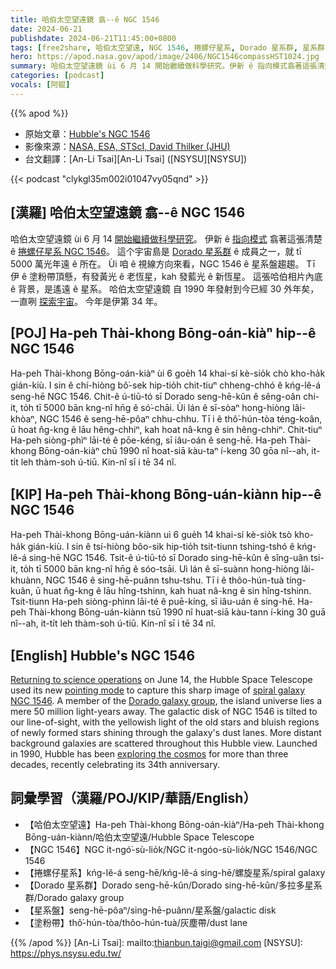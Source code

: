 ```yaml
---
title: 哈伯太空望遠鏡 翕--ê NGC 1546
date: 2024-06-21
publishdate: 2024-06-21T11:45:00+0800
tags: [free2share, 哈伯太空望遠, NGC 1546, 捲螺仔星系, Dorado 星系群, 星系群, 星系盤, 塗粉帶]
hero: https://apod.nasa.gov/apod/image/2406/NGC1546compassHST1024.jpg
summary: 哈伯太空望遠鏡 ùi 6 月 14 開始繼續做科學研究。伊新 ê 指向模式翕著這張清楚 ê 捲螺仔星系。
categories: [podcast]
vocals: [阿錕]
---
```


{{% apod %}}

- 原始文章：[Hubble's NGC 1546](https://apod.nasa.gov/apod/ap240621.html)
- 影像來源：[NASA, ESA, STScI, David Thilker (JHU)](https://hubblesite.org/)
- 台文翻譯：[An-Li Tsai][An-Li Tsai] ([NSYSU][NSYSU])

{{< podcast "clykgl35m002i01047vy05qnd" >}}

## [漢羅] 哈伯太空望遠鏡 翕--ê NGC 1546
哈伯太空望遠鏡 ùi 6 月 14 [開始繼續做科學研究][Returning to science operations]。
伊新 ê [指向模式][pointing mode] 翕著這張清楚 ê [捲螺仔星系 NGC 1546][spiral galaxy NGC 1546]。
這个宇宙島是 [Dorado 星系群][Dorado galaxy group] ê 成員之一，就 tī 5000 萬光年遠 ê 所在。
Ùi 咱 ê 視線方向來看，NGC 1546 ê 星系盤趨趨。
Tī 伊 ê 塗粉帶頂懸，有發黃光 ê 老恆星，kah 發藍光 ê 新恆星。
這張哈伯相片內底 ê 背景，是遙遠 ê 星系。
哈伯太空望遠鏡 自 1990 年發射到今已經 30 外年矣，一直咧 [探索宇宙][exploring the cosmos]。
今年是伊第 34 年。

## [POJ] Ha-peh Thài-khong Bōng-oán-kiàⁿ hip--ê NGC 1546
Ha-peh Thài-khong Bōng-oán-kiàⁿ ùi 6 goe̍h 14 khai-sí kè-sio̍k chò kho-ha̍k gián-kiù.
I sin ê chí-hiòng bô͘-sek hip-tio̍h chit-tiuⁿ chheng-chhó ê kńg-lê-á seng-hē NGC 1546.
Chit-ê ú-tiū-tó sī Dorado seng-hē-kûn ê sêng-oân chi-it, to̍h tī 5000 bān kng-nî hn̄g ê só͘-chāi.
Ùi lán ê sī-sòaⁿ hong-hiòng lâi-khòaⁿ, NGC 1546 ê seng-hē-pôaⁿ chhu-chhu.
Tī i ê thô͘-hún-tòa téng-koân, ū hoat n̂g-kng ê lāu hêng-chhiⁿ, kah hoat nâ-kng ê sin hêng-chhiⁿ.
Chit-tiuⁿ Ha-peh siòng-phìⁿ lāi-té ê pōe-kéng, sī iâu-oán ê seng-hē.
Ha-peh Thài-khong Bōng-oán-kiàⁿ chū 1990 nî hoat-siā kàu-taⁿ í-keng 30 gōa nî--ah, it-ti̍t leh thàm-soh ú-tiū.
Kin-nî sī i tē 34 nî.

## [KIP] Ha-peh Thài-khong Bōng-uán-kiànn hip--ê NGC 1546
Ha-peh Thài-khong Bōng-uán-kiànn uì 6 gue̍h 14 khai-sí kè-sio̍k tsò kho-ha̍k gián-kiù.
I sin ê tsí-hiòng bôo-sik hip-tio̍h tsit-tiunn tshing-tshó ê kńg-lê-á sing-hē NGC 1546.
Tsit-ê ú-tiū-tó sī Dorado sing-hē-kûn ê sîng-uân tsi-it, to̍h tī 5000 bān kng-nî hn̄g ê sóo-tsāi.
Uì lán ê sī-suànn hong-hiòng lâi-khuànn, NGC 1546 ê sing-hē-puânn tshu-tshu.
Tī i ê thôo-hún-tuà tíng-kuân, ū huat n̂g-kng ê lāu hîng-tshinn, kah huat nâ-kng ê sin hîng-tshinn.
Tsit-tiunn Ha-peh siòng-phìnn lāi-té ê puē-kíng, sī iâu-uán ê sing-hē.
Ha-peh Thài-khong Bōng-uán-kiànn tsū 1990 nî huat-siā kàu-tann í-king 30 guā nî--ah, it-ti̍t leh thàm-soh ú-tiū.
Kin-nî sī i tē 34 nî.

## [English] Hubble's NGC 1546
[Returning to science operations][Returning to science operations] on June 14, the Hubble Space Telescope used its new [pointing mode][pointing mode] to capture this sharp image of [spiral galaxy NGC 1546][spiral galaxy NGC 1546].
A member of the [Dorado galaxy group][Dorado galaxy group], the island universe lies a mere 50 million light-years away.
The galactic disk of NGC 1546 is tilted to our line-of-sight, with the yellowish light of the old stars and bluish regions of newly formed stars shining through the galaxy's dust lanes.
More distant background galaxies are scattered throughout this Hubble view.
Launched in 1990, Hubble has been [exploring the cosmos][exploring the cosmos] for more than three decades, recently celebrating its 34th anniversary.

## 詞彙學習（漢羅/POJ/KIP/華語/English）
- 【哈伯太空望遠】Ha-peh Thài-khong Bōng-oán-kiàⁿ/Ha-peh Thài-khong Bōng-uán-kiànn/哈伯太空望遠/Hubble Space Telescope
- 【NGC 1546】NGC it-ngó͘-sù-lio̍k/NGC it-ngóo-sù-lio̍k/NGC 1546/NGC 1546
- 【捲螺仔星系】kńg-lê-á seng-hē/kńg-lê-á sing-hē/螺旋星系/spiral galaxy
- 【Dorado 星系群】Dorado seng-hē-kûn/Dorado sing-hē-kûn/多拉多星系群/Dorado galaxy group
- 【星系盤】seng-hē-pôaⁿ/sing-hē-puânn/星系盤/galactic disk
- 【塗粉帶】thô͘-hún-tòa/thôo-hún-tuà/灰塵帶/dust lane

{{% /apod %}}
[An-Li Tsai]: mailto:thianbun.taigi@gmail.com
[NSYSU]: https://phys.nsysu.edu.tw/

[copyright]: https://apod.nasa.gov/apod/fap/lib/about_apod.html#srapply
[License3]: https://creativecommons.org/licenses/by/3.0/
[License2]:https://creativecommons.org/licenses/by-nc-nd/2.0/

[Returning to science operations]:https://science.nasa.gov/missions/hubble/nasa-releases-hubble-image-taken-in-new-pointing-mode/
[pointing mode]:https://science.nasa.gov/mission/hubble/observatory/design/pointing-control/
[spiral galaxy NGC 1546]:https://hubblesite.org/contents/media/images/2024/026/01J0P5R2SHWT62980ADZE5AZ7X
[Dorado galaxy group]:https://ui.adsabs.harvard.edu/abs/2020A%26A...643A.176R/abstract
[exploring the cosmos]:https://science.nasa.gov/mission/hubble/science/science-highlights/
